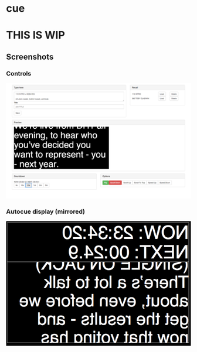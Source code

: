 # cue
# THIS IS WIP

## Screenshots
### Controls
![Screenshot](/screenshots/controls.png?raw=true)
### Autocue display (mirrored)
![Screenshot](/screenshots/flip_preview.png?raw=true)
